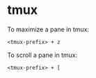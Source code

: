 # tmux

To maximize a pane in tmux:

    <tmux-prefix> + z

To scroll a pane in tmux:

    <tmux-prefix> + [
